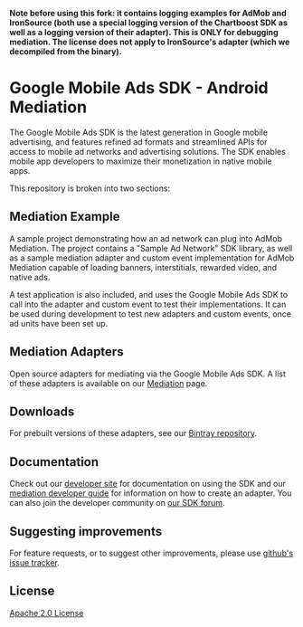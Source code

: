 **Note before using this fork: it contains logging examples for AdMob and IronSource (both use a special logging version of the Chartboost SDK as well as a logging version of their adapter). This is ONLY for debugging mediation. The license does not apply to IronSource's adapter (which we decompiled from the binary).**

Google Mobile Ads SDK - Android Mediation
=========================================
The Google Mobile Ads SDK is the latest generation in Google mobile advertising,
and features refined ad formats and streamlined APIs for access to mobile ad
networks and advertising solutions. The SDK enables mobile app developers to
maximize their monetization in native mobile apps.

This repository is broken into two sections:

## Mediation Example

A sample project demonstrating how an ad network can plug into AdMob Mediation.
The project contains a "Sample Ad Network" SDK library, as well as a sample
mediation adapter and custom event implementation for AdMob Mediation capable of
loading banners, interstitials, rewarded video, and native ads.

A test application is also included, and uses the Google Mobile Ads SDK to call
into the adapter and custom event to test their implementations. It can be used
during development to test new adapters and custom events, once ad units have
been set up.

## Mediation Adapters

Open source adapters for mediating via the Google Mobile Ads SDK. A list of
these adapters is available on our
[Mediation](https://developers.google.com/admob/android/mediation#choosing_your_mediation_networks)
page.

## Downloads

For prebuilt versions of these adapters, see our
[Bintray repository](https://bintray.com/google/mobile-ads-adapters-android).

## Documentation

Check out our [developer site](https://developers.google.com/admob/android)
for documentation on using the SDK and our
[mediation developer guide](https://developers.google.com/admob/android/mediation-developer)
for information on how to create an adapter.
You can also join the developer community on
[our SDK forum](https://groups.google.com/forum/#!forum/google-admob-ads-sdk).

## Suggesting improvements

For feature requests, or to suggest other improvements, please use
[github's issue tracker](https://github.com/googleads/googleads-mobile-android-mediation/issues).

## License
[Apache 2.0 License](http://www.apache.org/licenses/LICENSE-2.0.html)
